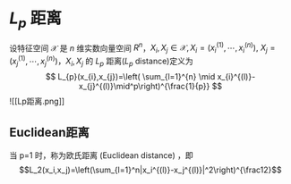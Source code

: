 # $L_{p}$ 距离

设特征空间 $\mathcal{X}$ 是 $n$ 维实数向量空间 $R^n$，$X_i,X_j \in \mathcal{X}, X_i= (x_i^{(1)},\cdots,x_i^{(n)}),\ X_j= (x_j^{(1)},\cdots,x_j^{(n)})$，$X_i,X_j$ 的 $L_p$ 距离($L_{p}$ distance)定义为
$$ L_{p}(x_{i},x_{j})=\left( \sum_{l=1}^{n} \mid x_{i}^{(l)}- x_{j}^{(l)}\mid^p\right)^{\frac{1}{p}} $$
![[Lp距离.png]]


## Euclidean距离

当 p=1 时，称为欧氏距离 (Euclidean distance) ，即
$$L_2(x_i,x_j)=\left(\sum_{l=1}^n|x_i^{(l)}-x_j^{(l)}|^2\right)^{\frac12}$$